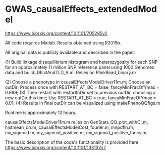 # GWAS_causalEffects_extendedModel
https://www.biorxiv.org/content/10.1101/705285v2

All code requires Matlab. Results obtained using R2015b.

All original data is publicly available and described in the paper.

(1) Build linkage disequilibrium histogram and heterozygosity for each SNP for an approximately 11 million SNP reference panel using 1000 Genomes data and buildLDhistAndTLD_A.m. Relies on PlinkRead_binary.m

(2) Choose a phenotype in causalEffectsModelDriver11m.m; Choose an outDir; Process once with
    	   RESTART_AT_BC = false;
    	   fancyMinFracOfYmax = 0.999;
(3)  Then restart with restartInDir set to previous outDir, choosing a new outDir this time; Use
    	   RESTART_AT_BC = true;
    	   fancyMinFracOfYmax = 0.01;
(4) Results in final outDir can be visualized using makePhenoQQfigs.m

Runtime is approximately 12 hours.

causalEffectsModelDriver11m.m relies on GenStats_QQ_plot_withCI.m, histmean_dh.m, causalEffectsModelCost_fourier.m, mnpdfln.m, my_sigmoid.m, my_sigmoid_positive.m, my_sigmoid_positive_fancy.m;

The basic description of the code's functionality is provided here:
https://www.biorxiv.org/content/10.1101/133132v7

